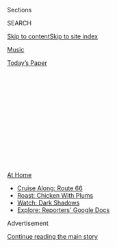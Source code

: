 <div id="app">

<div>

<div>

<div>

<div class="NYTAppHideMasthead css-1q2w90k e1suatyy0">

<div class="section css-ui9rw0 e1suatyy2">

<div class="css-eph4ug er09x8g0">

<div class="css-6n7j50">

</div>

<span class="css-1dv1kvn">Sections</span>

<div class="css-10488qs">

<span class="css-1dv1kvn">SEARCH</span>

</div>

[Skip to content](#site-content)[Skip to site
index](#site-index)

</div>

<div id="masthead-section-label" class="css-1wr3we4 eaxe0e00">

[Music](https://www.nytimes3xbfgragh.onion/section/arts/music)

</div>

<div class="css-10698na e1huz5gh0">

</div>

</div>

<div id="masthead-bar-one" class="section hasLinks css-15hmgas e1csuq9d3">

<div class="css-uqyvli e1csuq9d0">

</div>

<div class="css-1uqjmks e1csuq9d1">

</div>

<div class="css-9e9ivx">

[](https://myaccount.nytimes3xbfgragh.onion/auth/login?response_type=cookie&client_id=vi)

</div>

<div class="css-1bvtpon e1csuq9d2">

[Today’s
Paper](https://www.nytimes3xbfgragh.onion/section/todayspaper)

</div>

</div>

</div>

</div>

<div data-aria-hidden="false">

<div id="site-content" data-role="main">

<div>

<div class="css-1aor85t" style="opacity:0.000000001;z-index:-1;visibility:hidden">

<div class="css-1hqnpie">

<div class="css-epjblv">

<span class="css-17xtcya">[Music](/section/arts/music)</span><span class="css-x15j1o">|</span><span class="css-fwqvlz">Mariah
Carey Calls for Action, and 12 More New
Songs</span>

</div>

<div class="css-k008qs">

<div class="css-1iwv8en">

<span class="css-18z7m18"></span>

<div>

</div>

</div>

<span class="css-1n6z4y">https://nyti.ms/34njVSy</span>

<div class="css-1705lsu">

<div class="css-4xjgmj">

<div class="css-4skfbu" data-role="toolbar" data-aria-label="Social Media Share buttons, Save button, and Comments Panel with current comment count" data-testid="share-tools">

  - 
  - 
  - 
  - 
    
    <div class="css-6n7j50">
    
    </div>

  - 

</div>

</div>

</div>

</div>

</div>

</div>

<div class="css-13pd83m">

<div id="NYT_TOP_BANNER_REGION">

<div>

<div id="maps-athome-menu" class="section css-l08pwh interactive-content interactive-size-medium">

<div class="css-17ih8de interactive-body">

<div class="at-home-nav__innerContainer">

<div class="at-home-nav__title">

[At
Home](https://www.nytimes3xbfgragh.onion/spotlight/at-home?action=click&pgtype=Article&state=default&region=TOP_BANNER&context=at_home_menu)

</div>

  - [Cruise Along:
    Route 66](https://www.nytimes3xbfgragh.onion/2020/09/07/travel/route-66.html?action=click&pgtype=Article&state=default&region=TOP_BANNER&context=at_home_menu)
  - [Roast: Chicken With
    Plums](https://www.nytimes3xbfgragh.onion/2020/09/04/dining/sheet-pan-chicken.html?action=click&pgtype=Article&state=default&region=TOP_BANNER&context=at_home_menu)
  - [Watch: Dark
    Shadows](https://www.nytimes3xbfgragh.onion/2020/09/04/arts/television/dark-shadows-stream.html?action=click&pgtype=Article&state=default&region=TOP_BANNER&context=at_home_menu)
  - [Explore: Reporters' Google
    Docs](https://www.nytimes3xbfgragh.onion/interactive/2020/at-home/even-more-reporters-editors-diaries-lists-recommendations.html?action=click&pgtype=Article&state=default&region=TOP_BANNER&context=at_home_menu)

</div>

</div>

</div>

</div>

</div>

</div>

<div id="top-wrapper" class="css-1sy8kpn">

<div id="top-slug" class="css-l9onyx">

Advertisement

</div>

[Continue reading the main
story](#after-top)

<div class="ad top-wrapper" style="text-align:center;height:100%;display:block;min-height:250px">

<div id="top" class="place-ad" data-position="top" data-size-key="top">

</div>

</div>

<div id="after-top">

</div>

</div>

<div>

<div id="sponsor-wrapper" class="css-1hyfx7x">

<div id="sponsor-slug" class="css-19vbshk">

Supported by

</div>

[Continue reading the main
story](#after-sponsor)

<div id="sponsor" class="ad sponsor-wrapper" style="text-align:center;height:100%;display:block">

</div>

<div id="after-sponsor">

</div>

</div>

<div class="css-186x18t">

The Playlist

</div>

<div class="css-1vkm6nb ehdk2mb0">

# Mariah Carey Calls for Action, and 12 More New Songs

</div>

Hear tracks by Phoenix, Angel Olsen, Bebel Gilberto and others.

<div class="css-79elbk" data-testid="photoviewer-wrapper">

<div class="css-z3e15g" data-testid="photoviewer-wrapper-hidden">

</div>

<div class="css-1a48zt4 ehw59r15" data-testid="photoviewer-children">

![<span class="css-16f3y1r e13ogyst0" data-aria-hidden="true">Mariah
Carey sings about rising to the moment on a song from her vault
featuring contributions from Lauryn Hill, “Save the
Day.”</span><span class="css-cnj6d5 e1z0qqy90" itemprop="copyrightHolder"><span class="css-1ly73wi e1tej78p0">Credit...</span><span><span>Kamran
Jebreili/Associated
Press</span></span></span>](https://static01.graylady3jvrrxbe.onion/images/2020/08/24/arts/21playlist/merlin_167224821_397e02a5-a803-49fb-9333-6c35f308b1bf-articleLarge.jpg?quality=75&auto=webp&disable=upscale)

</div>

</div>

<div class="css-18e8msd">

<div class="css-vp77d3 epjyd6m0">

<div class="css-1baulvz">

By [<span class="css-1baulvz" itemprop="name">Jon
Pareles</span>](https://www.nytimes3xbfgragh.onion/by/jon-pareles),
[<span class="css-1baulvz" itemprop="name">Jon
Caramanica</span>](https://www.nytimes3xbfgragh.onion/by/jon-caramanica),
[<span class="css-1baulvz" itemprop="name">Giovanni
Russonello</span>](https://www.nytimes3xbfgragh.onion/by/giovanni-russonello)
and <span class="css-1baulvz last-byline" itemprop="name">Lindsay
Zoladz</span>

</div>

</div>

  - Aug. 21,
    2020

  - 
    
    <div class="css-4xjgmj">
    
    <div class="css-d8bdto" data-role="toolbar" data-aria-label="Social Media Share buttons, Save button, and Comments Panel with current comment count" data-testid="share-tools">
    
      - 
      - 
      - 
      - 
        
        <div class="css-6n7j50">
        
        </div>
    
      - 
    
    </div>
    
    </div>

</div>

</div>

<div class="section meteredContent css-1r7ky0e" name="articleBody" itemprop="articleBody">

<div class="css-1fanzo5 StoryBodyCompanionColumn">

<div class="css-53u6y8">

*Every Friday, pop critics for The New York Times weigh in on the week’s
most notable new songs and videos. Just want the music?* [*Listen to the
Playlist on Spotify
here*](https://open.spotify.com/playlist/01oygvLrsZCaxLSGUPWls3?si=rMOznFH3Qa2V90_zlu1I_Q)
*(or find our profile: nytimes). Like what you hear? Let us know at*
[*theplaylist@NYTimes.com*](mailto:theplaylist@NYTimes.com) *and* [*sign
up for our Louder
newsletter*](https://www.nytimes3xbfgragh.onion/newsletters/louder?module=inline)*,
a once-a-week blast of our pop music coverage.*

## Mariah Carey with Ms. Lauryn Hill, ‘Save the Day’

</div>

</div>

<div class="css-1u3pw94">

</div>

<div class="css-1fanzo5 StoryBodyCompanionColumn">

<div class="css-53u6y8">

This fall, Mariah Carey will throw the vault wide open: Not only is she
releasing her long-awaited memoir “The Meaning of Mariah Carey” on Sept.
29 (mark your calendar, Eminem\!) but she’ll also be putting out a
career-spanning rarities collection on Oct. 2, featuring a trove of
previously unreleased material. The first taste is “Save the Day,” a
Jermaine Dupri-produced track that effectively samples Ms. Lauryn Hill’s
iconic vocal from the Fugees’ 1996 cover of “Killing Me Softly.” The
song’s message of sweeping uplift certainly fits the current moment (“If
he won’t and she won’t, and they won’t, then we won’t, we won’t ever
learn to save the day”) but the thumping beat and breathy vocals are a
throwback to mid-90s Mariah. LINDSAY ZOLADZ

</div>

</div>

<div class="css-1fanzo5 StoryBodyCompanionColumn">

<div class="css-53u6y8">

## Phoenix, ‘Identical’

</div>

</div>

<div class="css-cfo9c3">

</div>

<div class="css-1fanzo5 StoryBodyCompanionColumn">

<div class="css-53u6y8">

Sofia Coppola’s movies are known for their well-curated needle drops:
[Bow Wow Wow in
Versailles\!](https://www.youtube.com/watch?v=OZByH4Wai_I)[The Jesus and
Mary Chain in Tokyo\!](https://www.youtube.com/watch?v=dPly3e12ca8) One
boon of being married to the Phoenix frontman Thomas Mars, though, is
that it’s probably pretty easy to commission an ’80s-inspired pop song
custom-made for the mood of your latest film. “Identical,” from the
soundtrack of Coppola’s forthcoming father-daughter movie “On the Rocks”
(starring Bill Murray and Rashida Jones) has a sleek surface and an
appealing undercurrent of nostalgia, driven by sunset-hued synths and
Mars’ sweet falsetto. You can almost picture the montage. ZOLADZ

## Chloe Moriondo, ‘I Want to Be With You’

</div>

</div>

<div class="css-cfo9c3">

</div>

<div class="css-1fanzo5 StoryBodyCompanionColumn">

<div class="css-53u6y8">

Acutely observed bedroom pop about losing yourself on the path to
someone else, served with a side of arena-emo triumph. JON CARAMANICA

## BTS, ‘Dynamite’

</div>

</div>

<div class="css-cfo9c3">

</div>

<div class="css-1fanzo5 StoryBodyCompanionColumn">

<div class="css-53u6y8">

BTS’s first single wholly in English is a sprightly bit of lite
disco-funk somewhere in between Jamiroquai and Charlie Puth. Less
musically adventurous than the songs that made the group a worldwide
phenomenon, it relies on brightness, exuberance and relentless good
cheer. Sadly, though, “Dynamite” includes no real rapping — always one
of the group’s strong points, and a weapon that makes it among the most
versatile of pop outfits. CARAMANICA

</div>

</div>

<div class="css-1fanzo5 StoryBodyCompanionColumn">

<div class="css-53u6y8">

## Nubya Garcia, ‘Stand With Each Other’

</div>

</div>

<div class="css-cfo9c3">

</div>

<div class="css-1fanzo5 StoryBodyCompanionColumn">

<div class="css-53u6y8">

The decorated young [British tenor saxophonist Nubya
Garcia](https://www.nytimes3xbfgragh.onion/2020/08/17/arts/music/nubya-garcia-source.html)
recorded her new album, “Source,” with thoughts swirling about her own
identity and family history. Of course, that’s all inseparable from the
work of communal engagement. Speaking to DownBeat, she wondered: “What’s
the source of humanity’s power when the world’s falling apart?” Of the
album’s nine tracks — recorded at sessions in both Colombia and the U.K.
— perhaps none addresses that question more directly than “Stand With
Each Other,” a lapping, mesmeric tune with inflections of reggae and
cumbia. Musing and even-toned, doused in reverb, Ms. Garcia’s saxophone
does a patient dance with the harmonizing voices of three women and a
loose clatter of percussion. There’s no big climax to speak of; what you
hear is the sound of musicians in deep communication, listening and
feeling as they go. GIOVANNI RUSSONELLO

## Bebel Gilberto featuring Mart’nália, ‘Na Cara’

</div>

</div>

<div class="css-cfo9c3">

</div>

<div class="css-1fanzo5 StoryBodyCompanionColumn">

<div class="css-53u6y8">

Bebel Gilberto’s new album, “Agora” (“Now”), produced by Thomas
Bartlett, captures the untranslatable Brazilian mood of saudade — a
knowing, nostalgia-tinged melancholy — by placing her whispery voice
within a subtle electronic mix of instruments, loops and what sound like
blurred old samples. Gilberto shares “Na Cara” (“To My Face”), a demand
for truthfulness, with the raspy samba singer Mart’nália; around its
slinky bass line are fleeting glimmers of vibraphone, piano and string
orchestra, appearing and vanishing like fading memories. JON PARELES

<div id="NYT_MAIN_CONTENT_2_REGION" class="css-9tf9ac">

<div>

</div>

</div>

## Tomberlin, ‘Wasted’

</div>

</div>

<div class="css-cfo9c3">

</div>

<div class="css-1fanzo5 StoryBodyCompanionColumn">

<div class="css-53u6y8">

“At Weddings,” the 2018 debut album from the indie-folk artist Sarah
Beth Tomberlin, evoked reflective solitude. On “Wasted,” the first
single from her upcoming EP “Projections,” she’s let a few well-known
collaborators into the mix and captured an even more complex mood.
Coproduction from the D.I.Y. maestro Alex G layers Tomberlin’s guitar
atop a skittering, off-kilter beat that sounds like a children’s
clapping game. And the music video, directed by the actress Busy
Phillips and starring one of her daughters, is poignant and compelling:
Two children idly explore their neighborhood while Tomberlin, in a
striking neon green dress, haunts the background of the frame like a
ghost of her own carefree past. ZOLADZ

</div>

</div>

<div class="css-1fanzo5 StoryBodyCompanionColumn">

<div class="css-53u6y8">

## Hardy, ‘Boyfriend’

</div>

</div>

<div class="css-cfo9c3">

</div>

<div class="css-1fanzo5 StoryBodyCompanionColumn">

<div class="css-53u6y8">

The rising country star Hardy takes a detour toward nice-guy balladry
with “Boyfriend,” a sharply written song about taking things to the next
level. “I’m so sick of driving clear across town every night from my
place to yours/I don’t wanna be your boyfriend anymore”: This is how
sensitive country bros put a ring on it. CARAMANICA

## Angel Olsen, ‘Waving, Smiling’

</div>

</div>

<div class="css-cfo9c3">

</div>

<div class="css-1fanzo5 StoryBodyCompanionColumn">

<div class="css-53u6y8">

“Waving, Smiling” couldn’t be more sparse. It’s just guitar and voice,
Angel Olsen picking slow, tentative arpeggios like the skeleton of a
soul ballad as she sing about the aftermath of a heartbreak. She moves
gradually from accusation to sorrow to acceptance. “I’ve laid out all
those tears/I’ve made my bed, made up of all my fears,” she sings,
letting her voice tremble and then rise toward a tentative peace.
PARELES

## Father John Misty, ‘To S.’

</div>

</div>

<div class="css-cfo9c3">

</div>

<div class="css-1fanzo5 StoryBodyCompanionColumn">

<div class="css-53u6y8">

Father John Misty’s music wriggles in and out of scare quotes, but “To
S.,” one of two new songs he released this week, spends most of its run
time unfurling gently outside of them. Yes, there are a few wry
Misty-isms here (“Guess what? I love you/Someone’s gotta clean up the
mess”) but mostly the song finds Josh Tillman reveling in piano-driven
Laurel Canyon melancholy. “What about life on the ground makes you feel
so strange?” he croons, as backing strings render the song appropriately
weightless. ZOLADZ

</div>

</div>

<div class="css-1fanzo5 StoryBodyCompanionColumn">

<div class="css-53u6y8">

## Alex the Astronaut, ‘I Like to Dance’

</div>

</div>

<div class="css-cfo9c3">

</div>

<div class="css-1fanzo5 StoryBodyCompanionColumn">

<div class="css-53u6y8">

Alex the Astronaut — the Australian songwriter Alex Lynn — sums up a
trapped, longtime abusive relationship in her character study “I Like to
Dance,” from her debut album, “The Theory of Absolutely Nothing.” A
guitar strumming four chords, a piano and a violin accompany the
first-person narration: “He didn’t want to be like this/I just wish he’d
stop,” she sings, as the harrowing details, the children and financial
dependency, build up: “I just wish he’d stop hitting me.” PARELES

## Jazz Is Dead featuring Marcos Valle, ‘Queira Bem’

</div>

</div>

<div class="css-cfo9c3">

</div>

<div class="css-1fanzo5 StoryBodyCompanionColumn">

<div class="css-53u6y8">

The producers and musical polymaths Adrian Younge and Ali Shaheed
Muhammad have been treating their new collaborative project, Jazz Is
Dead, as a chance to go past crate-digging, connecting directly with
some of their biggest influences from elder generations. In June they
released an album in collaboration with one of the most copiously
sampled figures in music, the vibraphonist and vocalist Roy Ayers. Now
they’re already back with another full-length, this time joined by the
76-year-old Brazilian musician Marcos Valle, whose
[stamp](https://www.waxpoetics.com/blog/features/articles/rockin-eternally-leon-ware-marcos-valle-story/)
has also landed on countless hip-hop records through the art of
appropriation. On “Queira Bem,” Valle’s wispy, vulnerable vocals drift
over a placid backing of electric piano, analog synth, flutes, crinkly
guitar and a stubbornly coolheaded beat carried by the bass and drums.
RUSSONELLO

## Moor Mother and Billy Woods, ‘Furies’

</div>

</div>

<div class="css-1jwe9i6" style="margin-left:auto;margin-right:auto">

</div>

<div class="css-1fanzo5 StoryBodyCompanionColumn">

<div class="css-53u6y8">

The beat, a loop of hand drums, a distant choir and a flute line, is
resolute and unhurried. The lyrics, from a pitch-shifting Moor Mother
and a calm, deliberate Billy Woods, are splintered but combative: “They
don’t want me to shine ’cause I remind them of the fight,” Moor Mother
intones. PARELES

</div>

</div>

</div>

<div>

</div>

<div>

</div>

<div>

</div>

<div>

<div id="bottom-wrapper" class="css-1ede5it">

<div id="bottom-slug" class="css-l9onyx">

Advertisement

</div>

[Continue reading the main
story](#after-bottom)

<div id="bottom" class="ad bottom-wrapper" style="text-align:center;height:100%;display:block;min-height:90px">

</div>

<div id="after-bottom">

</div>

</div>

</div>

</div>

</div>

## Site Index

<div>

</div>

## Site Information Navigation

  - [© <span>2020</span> <span>The New York Times
    Company</span>](https://help.nytimes3xbfgragh.onion/hc/en-us/articles/115014792127-Copyright-notice)

<!-- end list -->

  - [NYTCo](https://www.nytco.com/)
  - [Contact
    Us](https://help.nytimes3xbfgragh.onion/hc/en-us/articles/115015385887-Contact-Us)
  - [Work with us](https://www.nytco.com/careers/)
  - [Advertise](https://nytmediakit.com/)
  - [T Brand Studio](http://www.tbrandstudio.com/)
  - [Your Ad
    Choices](https://www.nytimes3xbfgragh.onion/privacy/cookie-policy#how-do-i-manage-trackers)
  - [Privacy](https://www.nytimes3xbfgragh.onion/privacy)
  - [Terms of
    Service](https://help.nytimes3xbfgragh.onion/hc/en-us/articles/115014893428-Terms-of-service)
  - [Terms of
    Sale](https://help.nytimes3xbfgragh.onion/hc/en-us/articles/115014893968-Terms-of-sale)
  - [Site
    Map](https://spiderbites.nytimes3xbfgragh.onion)
  - [Help](https://help.nytimes3xbfgragh.onion/hc/en-us)
  - [Subscriptions](https://www.nytimes3xbfgragh.onion/subscription?campaignId=37WXW)

</div>

</div>

</div>

</div>
